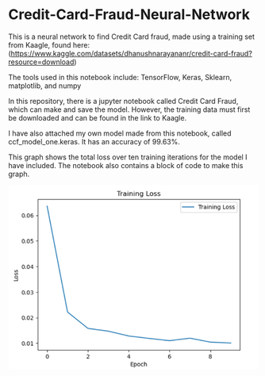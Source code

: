 # Credit-Card-Fraud-Neural-Network
This is a neural network to find Credit Card fraud, made using a training set from Kaagle, found here: (https://www.kaggle.com/datasets/dhanushnarayananr/credit-card-fraud?resource=download)

The tools used in this notebook include: TensorFlow, Keras, Sklearn, matplotlib, and numpy

In this repository, there is a jupyter notebook called Credit Card Fraud, which can make and save the model. However, the training data must first be downloaded and can be found in the link to Kaagle.

I have also attached my own model made from this notebook, called ccf_model_one.keras. It has an accuracy of 99.63%.

This graph shows the total loss over ten training iterations for the model I have included. The notebook also contains a block of code to make this graph.

![alt text](https://github.com/RevanthKrishna2004/Credit-Card-Fraud-Neural-Network/blob/main/graph.png?raw=true)
